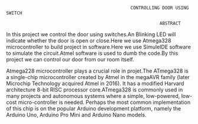                                                    CONTROLLING DOOR USING SWITCH
                                                   
                                                              ABSTRACT
                                                              
 In this project we control the door using switches.An Blinking LED will indicate whether the door is open or close.Here we use Atmega328 microcontroller to build 
 project in software.Here we use SimuleIDE software to simulate the circuit.Atmel software is used to dumb the code.By this project we can control our door from our
 room itself.
 
 Atmega228 microcontroller plays a crucial role in projet.The ATmega328 is a single-chip microcontroller created by Atmel in the megaAVR family (later Microchip 
 Technology acquired Atmel in 2016). It has a modified Harvard architecture 8-bit RISC processor core.ATmega328 is commonly used in many projects and autonomous systems
 where a simple, low-powered, low-cost micro-controller is needed. Perhaps the most common implementation of this chip is on the popular Arduino development platform, namely the Arduino Uno, Arduino Pro Mini and Arduino Nano models.                                                    
